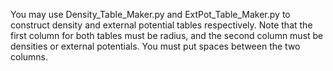 You may use Density_Table_Maker.py and ExtPot_Table_Maker.py to construct density and external potential tables respectively.
Note that the first column for both tables must be radius, and the second column must be densities or external potentials.
You must put spaces between the two columns.